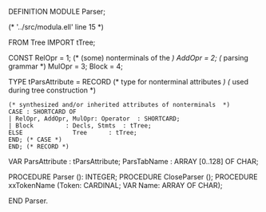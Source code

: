DEFINITION MODULE Parser;

(* '../src/modula.ell' line 15 *)

FROM Tree	IMPORT tTree;

CONST
  RelOpr		= 1; 	(* (some) nonterminals of the	*)
  AddOpr		= 2;	(* parsing grammar		*)
  MulOpr		= 3;
  Block			= 4;

TYPE
  tParsAttribute	= RECORD  (* type for nonterminal attributes	*)
				  (* used during tree construction	*)

	(* synthesized and/or inherited attributes of nonterminals	*)
	CASE : SHORTCARD OF		 
	| RelOpr, AddOpr, MulOpr: Operator	: SHORTCARD;
	| Block			: Decls, Stmts	: tTree;
	ELSE			  Tree		: tTree;
	END; (* CASE *)
    END; (* RECORD *)


VAR
  ParsAttribute	: tParsAttribute;
  ParsTabName	: ARRAY [0..128] OF CHAR;

PROCEDURE Parser (): INTEGER;
PROCEDURE CloseParser ();
PROCEDURE xxTokenName (Token: CARDINAL; VAR Name: ARRAY OF CHAR);

END Parser.
